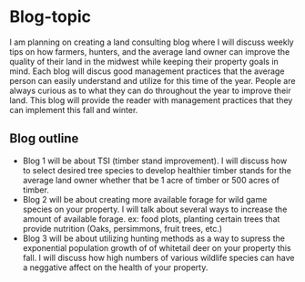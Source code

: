 # Blog-topic
I am planning on creating a land consulting blog where I will discuss weekly tips on how farmers, hunters, and the average land owner can improve the quality of their land in the midwest while keeping their property goals in mind. Each blog will discus good management practices that the average person can easily understand and utilize for this time of the year. People are always curious as to what they can do throughout the year to improve their land. This blog will provide the reader with management practices that they can implement this fall and winter.
 
 
 ## Blog outline
 - Blog 1 will be about TSI (timber stand improvement). I will discuss how to select desired tree species to develop healthier timber stands for the average land owner whether that be 1 acre of timber or 500 acres of timber.
- Blog 2 will be about creating more available forage for wild game species on your property. I will talk about several ways to increase the amount of available forage. ex: food plots, planting certain trees that provide nutrition (Oaks, persimmons, fruit trees, etc.)
- Blog 3 will be about utilizing hunting methods as a way to supress the exponential population growth of of whitetail deer on your property this fall. I will discuss how high numbers of various wildlife species can have a neggative affect on the health of your property.
